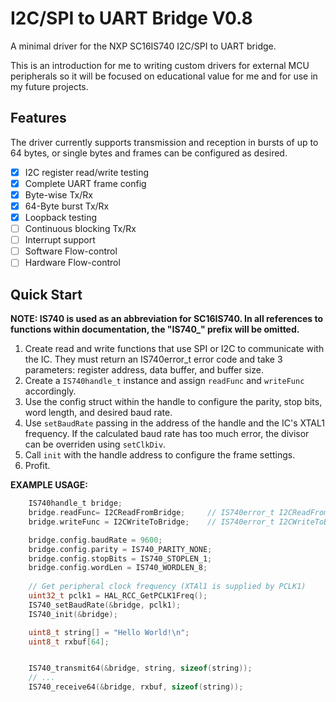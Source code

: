 # I2C/SPI to UART Bridge V0.8

A minimal driver for the NXP SC16IS740 I2C/SPI to UART bridge.

This is an introduction for me to writing custom drivers for external MCU peripherals so it will be focused on educational value for me and for use in my future projects.

## Features

The driver currently supports transmission and reception in bursts of up to 64 bytes, or single bytes and frames can be configured as desired.

- [x] I2C register read/write testing
- [x] Complete UART frame config 
- [x] Byte-wise Tx/Rx
- [x] 64-Byte burst Tx/Rx
- [x] Loopback testing
- [ ] Continuous blocking Tx/Rx
- [ ] Interrupt support
- [ ] Software Flow-control
- [ ] Hardware Flow-control

## Quick Start

**NOTE: IS740 is used as an abbreviation for SC16IS740. In all references to functions within documentation, the "IS740_" prefix will be omitted.**

1. Create read and write functions that use SPI or I2C to communicate with the IC. They must return an IS740error_t error code and take 3 parameters: register address, data buffer, and buffer size.
2. Create a ```IS740handle_t``` instance and assign ```readFunc``` and ```writeFunc``` accordingly.
3. Use the config struct within the handle to configure the parity, stop bits, word length, and desired baud rate.
4. Use ```setBaudRate``` passing in the address of the handle and the IC's XTAL1 frequency. If the calculated baud rate has too much error, the divisor can be overriden using ```setClkDiv```.
5. Call ```init``` with the handle address to configure the frame settings.
6. Profit.

**EXAMPLE USAGE:**
```c
	IS740handle_t bridge;
	bridge.readFunc= I2CReadFromBridge;		// IS740error_t I2CReadFromBridge(uint8_t regaddr, uint8_t *buffer, uint8_t size);
	bridge.writeFunc = I2CWriteToBridge;	// IS740error_t I2CWriteToBridge(uint8_t regaddr, uint8_t *buffer, uint8_t size);

	bridge.config.baudRate = 9600;
	bridge.config.parity = IS740_PARITY_NONE;
	bridge.config.stopBits = IS740_STOPLEN_1;
	bridge.config.wordLen = IS740_WORDLEN_8;
	
	// Get peripheral clock frequency (XTAl1 is supplied by PCLK1)
	uint32_t pclk1 = HAL_RCC_GetPCLK1Freq();
	IS740_setBaudRate(&bridge, pclk1);
	IS740_init(&bridge);

	uint8_t string[] = "Hello World!\n";
	uint8_t rxbuf[64];


	IS740_transmit64(&bridge, string, sizeof(string));
	// ...
	IS740_receive64(&bridge, rxbuf, sizeof(string));
```

